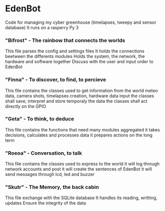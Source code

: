 # EdenBot
Code for managing my cyber greenhouse (timelapses, tweepy and sensor database)
It runs on a rasperry Py 3

### "Bifrost" - The rainbow that connects the worlds
This file parses the config and settings files
It holds the connections beetween the differents modules
Holds the system, the network, the hardware and software together
Discuss with the user and input order to EdenBot

### "Finna" - To discover, to find, to percieve
This file contains the classes used to get information from the world
meteo data, camera shots, timelapses creation, hardware data input
the classes shall save, interpret and store temporaly the data
the classes shall act directly on the GPIO

### "Geta" - To think, to deduce
This file contains the functions that need many modules aggregated
it takes decisions, calculates and processes data
it prepares actions on the long term

### "Roeoa" - Conversation, to talk
This file contains the classes used to express to the world
it will log through network accounts and post
it will create the sentences of EdenBot
it will send messages through lcd, led and buzzer

### "Skutr" - The Memory, the back cabin
This file exchange with the SQLite database
It handles its reading, writting, updates
Ensure the integrity of the data
